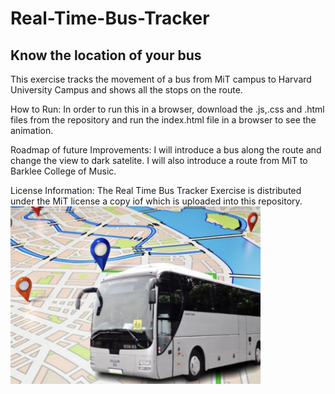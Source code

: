 # Real-Time-Bus-Tracker
## Know the location of your bus
This exercise tracks the movement of a bus from MiT campus to Harvard University Campus and shows all the stops on the route.

How to Run:
In order to run this in a browser, download the .js,.css and .html files from the repository and run the index.html file in a browser to see the animation.

Roadmap of future Improvements:
I will introduce a bus along the route and change the view to dark satelite. I will also introduce a route from MiT to Barklee College of Music.

License Information:
The Real Time Bus Tracker Exercise is distributed under the MiT license a copy iof which is uploaded into this repository.
<img src= "bustrack1.png" width='400'/>
